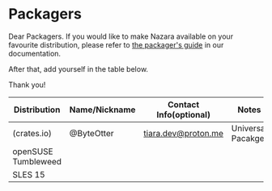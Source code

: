 # Packagers

Dear Packagers. If you would like to make Nazara available on your
favourite distribution, please refer to [the packager's guide](/docs/src/contributors/becoming_packager.md)
in our documentation.

After that, add yourself in the table below.

Thank you!

|Distribution|Name/Nickname|Contact Info(optional)|Notes|
|-|-|-|-|
|(crates.io)|@ByteOtter|tiara.dev@proton.me|Universal Pacakge|
|openSUSE Tumbleweed||||
|SLES 15||||
